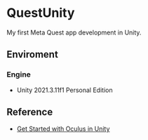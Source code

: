 # QuestUnity
My first Meta Quest app development in Unity.

## Enviroment
### Engine
- Unity 2021.3.11f1 Personal Edition

## Reference
- [Get Started with Oculus in Unity](https://developer.oculus.com/documentation/unity/unity-gs-overview/)
